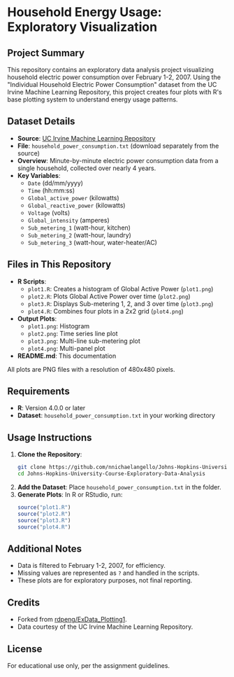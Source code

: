 # Household Energy Usage: Exploratory Visualization

## Project Summary
This repository contains an exploratory data analysis project visualizing household electric power consumption over February 1-2, 2007. Using the "Individual Household Electric Power Consumption" dataset from the UC Irvine Machine Learning Repository, this project creates four plots with R's base plotting system to understand energy usage patterns.

## Dataset Details
- **Source**: [UC Irvine Machine Learning Repository](https://archive.ics.uci.edu/ml/datasets/Individual+household+electric+power+consumption)
- **File**: `household_power_consumption.txt` (download separately from the source)
- **Overview**: Minute-by-minute electric power consumption data from a single household, collected over nearly 4 years.
- **Key Variables**:
  - `Date` (dd/mm/yyyy)
  - `Time` (hh:mm:ss)
  - `Global_active_power` (kilowatts)
  - `Global_reactive_power` (kilowatts)
  - `Voltage` (volts)
  - `Global_intensity` (amperes)
  - `Sub_metering_1` (watt-hour, kitchen)
  - `Sub_metering_2` (watt-hour, laundry)
  - `Sub_metering_3` (watt-hour, water-heater/AC)

## Files in This Repository
- **R Scripts**:
  - `plot1.R`: Creates a histogram of Global Active Power (`plot1.png`)
  - `plot2.R`: Plots Global Active Power over time (`plot2.png`)
  - `plot3.R`: Displays Sub-metering 1, 2, and 3 over time (`plot3.png`)
  - `plot4.R`: Combines four plots in a 2x2 grid (`plot4.png`)
- **Output Plots**:
  - `plot1.png`: Histogram
  - `plot2.png`: Time series line plot
  - `plot3.png`: Multi-line sub-metering plot
  - `plot4.png`: Multi-panel plot
- **README.md**: This documentation

All plots are PNG files with a resolution of 480x480 pixels.

## Requirements
- **R**: Version 4.0.0 or later
- **Dataset**: `household_power_consumption.txt` in your working directory

## Usage Instructions
1. **Clone the Repository**:
   ```bash
   git clone https://github.com/nnichaelangello/Johns-Hopkins-University-Course-Exploratory-Data-Analysis.git
   cd Johns-Hopkins-University-Course-Exploratory-Data-Analysis
   ```
2. **Add the Dataset**: Place `household_power_consumption.txt` in the folder.
3. **Generate Plots**:
   In R or RStudio, run:
   ```R
   source("plot1.R")
   source("plot2.R")
   source("plot3.R")
   source("plot4.R")
   ```

## Additional Notes
- Data is filtered to February 1-2, 2007, for efficiency.
- Missing values are represented as `?` and handled in the scripts.
- These plots are for exploratory purposes, not final reporting.

## Credits
- Forked from [rdpeng/ExData_Plotting1](https://github.com/rdpeng/ExData_Plotting1).
- Data courtesy of the UC Irvine Machine Learning Repository.

## License
For educational use only, per the assignment guidelines.
```

